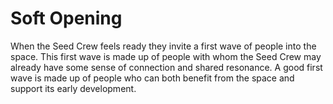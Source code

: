 # Soft Opening

When the Seed Crew feels ready they invite a first wave of people into the space. This first wave is made up of people with whom the Seed Crew may already have some sense of connection and shared resonance. A good first wave is made up of people who can both benefit from the space and support its early development.